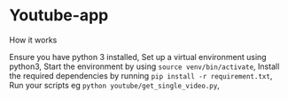 # Youtube-app
How it works

Ensure you have python 3 installed,
Set up a virtual environment using python3,
Start the environment by using `source venv/bin/activate`,
Install the required dependencies by running `pip install -r requirement.txt`,
Run your scripts eg `python youtube/get_single_video.py`,
